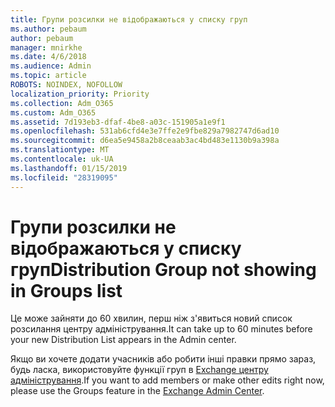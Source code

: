 ```yaml
---
title: Групи розсилки не відображаються у списку груп
ms.author: pebaum
author: pebaum
manager: mnirkhe
ms.date: 4/6/2018
ms.audience: Admin
ms.topic: article
ROBOTS: NOINDEX, NOFOLLOW
localization_priority: Priority
ms.collection: Adm_O365
ms.custom: Adm_O365
ms.assetid: 7d193eb3-dfaf-4be8-a03c-151905a1e9f1
ms.openlocfilehash: 531ab6cfd4e3e7ffe2e9fbe829a7982747d6ad10
ms.sourcegitcommit: d6ea5e9458a2b8ceaab3ac4bd483e1130b9a398a
ms.translationtype: MT
ms.contentlocale: uk-UA
ms.lasthandoff: 01/15/2019
ms.locfileid: "28319095"
---
```

# <a name="distribution-group-not-showing-in-groups-list"></a><span data-ttu-id="a13c1-102">Групи розсилки не відображаються у списку груп</span><span class="sxs-lookup"><span data-stu-id="a13c1-102">Distribution Group not showing in Groups list</span></span>

<span data-ttu-id="a13c1-103">Це може зайняти до 60 хвилин, перш ніж з'явиться новий список розсилання центру адміністрування.</span><span class="sxs-lookup"><span data-stu-id="a13c1-103">It can take up to 60 minutes before your new Distribution List appears in the Admin center.</span></span>
  
<span data-ttu-id="a13c1-104">Якщо ви хочете додати учасників або робити інші правки прямо зараз, будь ласка, використовуйте функції груп в [Exchange центру адміністрування](https://outlook.office365.com/ecp/?rfr=Admin_o365&amp;exsvurl=1).</span><span class="sxs-lookup"><span data-stu-id="a13c1-104">If you want to add members or make other edits right now, please use the Groups feature in the [Exchange Admin Center](https://outlook.office365.com/ecp/?rfr=Admin_o365&amp;exsvurl=1).</span></span>
  

